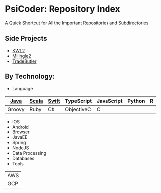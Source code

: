 # PsiCoder: Repository Index
A Quick Shortcut for All the Important Repositories and Subdirectories 

## Side Projects
- [KWL2](../../../project-kwl2)
- [Miiingle2](../../../project-mingle2)
- [TradeButler](../../../project-tradebutler)

## By Technology: 
- Language

| [Java](../../../notes-language/tree/master/Java)        | [Scala](../../../notes-language/tree/master/Scala)       | [Swift](../../../notes-language/tree/master/Swift)       | TypeScript  | JavaScript  | Python      | R           |
| ----------- | ----------- | ----------- | ----------- | ----------- | ----------- | ----------- |
| Groovy      | Ruby        | C#          | ObjectiveC  | C           | | |

- iOS
- Android
- Browser
- JavaEE
- Spring
- NodeJS
- Data Processing
- Databases
- Tools

|             |
| ----------- |
| AWS         |
| GCP         |


